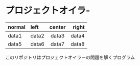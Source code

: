 # プロジェクトオイラ-

| normal | left | center | right |
| ----- | :----- | :-----: | -----: |
| data1 | data2 | data3 | data4 |
| data5 | data6 | data7 | data8 |

このリポジトリはプロジェクトオイラーの問題を解くプログラム